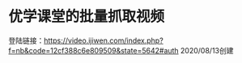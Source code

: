 # 优学课堂的批量抓取视频
登陆链接：https://video.ijiwen.com/index.php?f=nb&code=12cf388c6e809509&state=5642#auth
2020/08/13创建